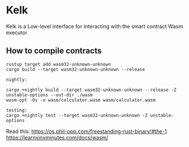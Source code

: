 # Kelk

Kelk is a Low-level interface for interacting with the smart contract Wasm executor

## How to compile contracts

```
rustup target add wasm32-unknown-unknown
cargo build --target wasm32-unknown-unknown --release

nightly:

cargo +nightly build --target wasm32-unknown-unknown --release -Z unstable-options --out-dir ./wasm
wasm-opt -Os -o wasm/calculator.wasm wasm/calculator.wasm

testing:
cargo +nightly test --target wasm32-unknown-unknown -Z unstable-options
```

Read this: https://os.phil-opp.com/freestanding-rust-binary/#the-1
https://learnxinyminutes.com/docs/wasm/
